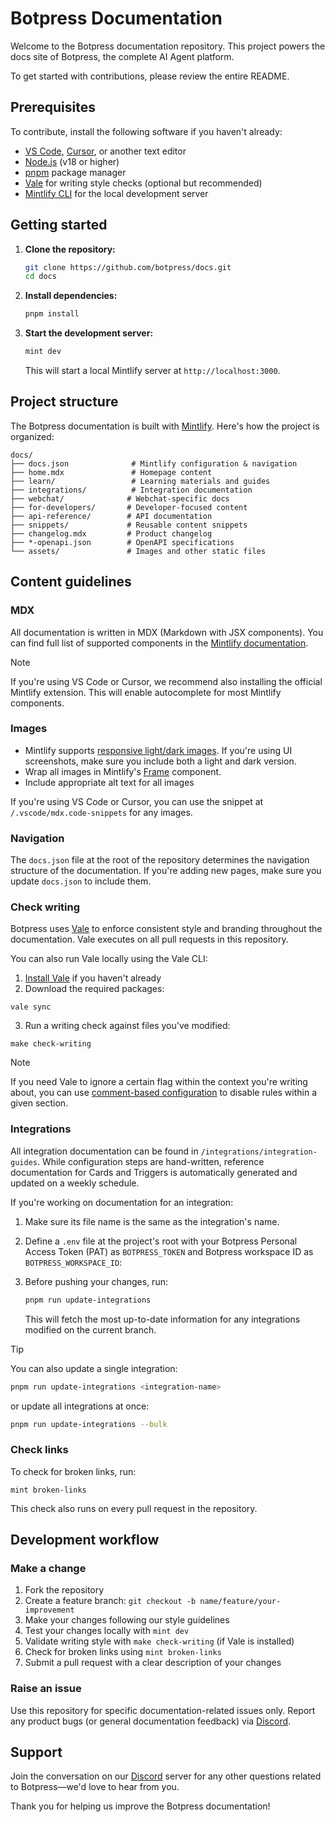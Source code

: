 # Botpress Documentation

Welcome to the Botpress documentation repository. This project powers the docs site of Botpress, the complete AI Agent platform.

To get started with contributions, please review the entire README.

## Prerequisites

To contribute, install the following software if you haven't already:

- [VS Code](https://code.visualstudio.com), [Cursor](https://cursor.com/agents), or another text editor
- [Node.js](https://nodejs.org/) (v18 or higher)
- [pnpm](https://pnpm.io/) package manager
- [Vale](https://vale.sh/) for writing style checks (optional but recommended)
- [Mintlify CLI](https://www.mintlify.com/docs) for the local development server

## Getting started

1. **Clone the repository:**
   ```bash
   git clone https://github.com/botpress/docs.git
   cd docs
   ```

2. **Install dependencies:**
   ```bash
   pnpm install
   ```

3. **Start the development server:**
   ```bash
   mint dev
   ```
   This will start a local Mintlify server at `http://localhost:3000`.

## Project structure

The Botpress documentation is built with [Mintlify](https://mintlify.com/). Here's how the project is organized:

```
docs/
├── docs.json              # Mintlify configuration & navigation
├── home.mdx               # Homepage content
├── learn/                 # Learning materials and guides
├── integrations/          # Integration documentation
├── webchat/              # Webchat-specific docs
├── for-developers/       # Developer-focused content
├── api-reference/        # API documentation
├── snippets/             # Reusable content snippets
├── changelog.mdx         # Product changelog
├── *-openapi.json        # OpenAPI specifications
└── assets/               # Images and other static files
```

## Content guidelines

### MDX

All documentation is written in MDX (Markdown with JSX components). You can find full list of supported components in the [Mintlify documentation](https://mintlify.com/docs/text). 

> [!NOTE]
> 
> If you're using VS Code or Cursor, we recommend also installing the official Mintlify extension. This will enable autocomplete for most Mintlify components.

### Images

- Mintlify supports [responsive light/dark images](https://mintlify.com/docs/image-embeds#light-and-dark-mode-images). If you're using UI screenshots, make sure you include both a light and dark version.
- Wrap all images in Mintlify's [Frame](https://mintlify.com/docs/components/frames) component.
- Include appropriate alt text for all images

If you're using VS Code or Cursor, you can use the snippet at `/.vscode/mdx.code-snippets` for any images.

### Navigation

The `docs.json` file at the root of the repository determines the navigation structure of the documentation. If you're adding new pages, make sure you update `docs.json` to include them.

### Check writing

Botpress uses [Vale](https://vale.sh) to enforce consistent style and branding throughout the documentation. Vale executes on all pull requests in this repository.

You can also run Vale locally using the Vale CLI:

1. [Install Vale](https://vale.sh/docs/install) if you haven't already
2. Download the required packages:

```
vale sync
```

3. Run a writing check against files you've modified:

```
make check-writing
```

> [!NOTE]
>
> If you need Vale to ignore a certain flag within the context you're writing about, you can use [comment-based configuration](https://vale.sh/docs/formats/markdown#comments) to disable rules within a given section.

### Integrations

All integration documentation can be found in `/integrations/integration-guides`. While configuration steps are hand-written, reference documentation for Cards and Triggers is automatically generated and updated on a weekly schedule.

If you're working on documentation for an integration:

1. Make sure its file name is the same as the integration's name.
2. Define a `.env` file at the project's root with your Botpress Personal Access Token (PAT) as `BOTPRESS_TOKEN` and Botpress workspace ID as `BOTPRESS_WORKSPACE_ID`:
3. Before pushing your changes, run:

   ```zsh
   pnpm run update-integrations
   ```
   
   This will fetch the most up-to-date information for any integrations modified on the current branch.

> [!TIP]
>
> You can also update a single integration:
>
> ```zsh
> pnpm run update-integrations <integration-name> 
> ```
>
> or update all integrations at once:
>
> ```zsh
> pnpm run update-integrations --bulk
> ```

### Check links

To check for broken links, run:

```
mint broken-links
```

This check also runs on every pull request in the repository.

## Development workflow


### Make a change

1. Fork the repository
2. Create a feature branch: `git checkout -b name/feature/your-improvement`
3. Make your changes following our style guidelines
4. Test your changes locally with `mint dev`
5. Validate writing style with `make check-writing` (if Vale is installed)
6. Check for broken links using `mint broken-links`
7. Submit a pull request with a clear description of your changes
   
### Raise an issue

Use this repository for specific documentation-related issues only. Report any product bugs (or general documentation feedback) via [Discord](https://discord.gg/botpress).

## Support

Join the conversation on our [Discord](https://discord.gg/botpress) server for any other questions related to Botpress—we'd love to hear from you.

Thank you for helping us improve the Botpress documentation!